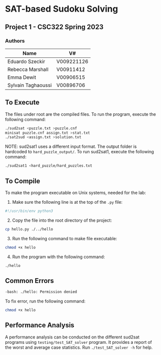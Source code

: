 # SAT-based Sudoku Solving

## Project 1 - CSC322 Spring 2023

### Authors


| Name               | V#               |
| ----------------   | ---------------- |
| Eduardo Szeckir    | V009221126       |
| Rebecca Marshall   | V00911412        |
| Emma Dewit         | V00906515        |
| Sylvain Taghaoussi | V00896706        |

## To Execute

The files under root are the compiled files. To run the program, execute the following command:

```bash
./sud2sat <puzzle.txt >puzzle.cnf
minisat puzzle.cnf assign.txt >stat.txt
./sat2sud <assign.txt >solution.txt
```

NOTE: sud2sat1 uses a different input format. The output folder is hardcoded to `hard_puzzle_output/`. To run sud2sat1, execute the following command:

```bash
./sud2sat1 <hard_puzzle/hard_puzzles.txt
```

## To Compile

To make the program executable on Unix systems, needed for the lab:

1. Make sure the following line is at the top of the `.py` file:

```python
#!/usr/bin/env python3
```

2. Copy the file into the root directory of the project:

```bash
cp hello.py ./../hello
```

3. Run the following command to make file executable:

```bash
chmod +x hello
```

4. Run the program with the following command:

```bash
./hello
```

## Common Errors
```bash
-bash: ./hello: Permission denied
```

To fix error, run the following command:
```bash
chmod +x hello
```

## Performance Analysis
A performance analysis can be conducted on the different sud2sat programs using `testing/test_SAT_solver` program. It provides a report of the worst and average case statistics. Run `./test_SAT_solver -h` for help.
